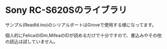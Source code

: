 # Sony RC-S620Sのライブラリ

サンプル(ReadId.ino)のシリアルポートはGroveで使用する様になってます。

個人的にFelicaのIDm,MifeaのIDが読めるだけで十分ですので、書込みやその他の読込は試していません。

